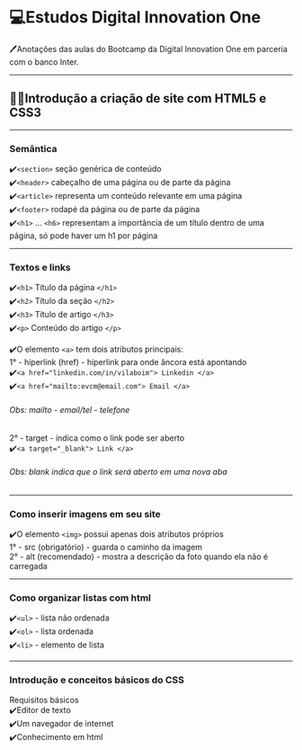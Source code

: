 # 💻Estudos Digital Innovation One

🖊️Anotações das aulas do Bootcamp da Digital Innovation One em parceria com o banco Inter. 

---

## 👩‍💻Introdução a criação de site com HTML5 e CSS3

---

### Semântica

✔️`<section>` seção genérica de conteúdo <br>
✔️`<header>` cabeçalho de uma página ou de parte da página <br>
✔️`<article>` representa um conteúdo relevante em uma página <br>
✔️`<footer>`  rodapé da página ou de parte da página <br>
✔️`<h1>` ... `<h6>` representam a importância de um título dentro de uma página, só pode haver um h1 por página <br>

---

### Textos e links 

✔️`<h1>` Título da página `</h1>` <br>
✔️`<h2>` Título da seção `</h2>` <br>
✔️`<h3>` Título de artigo `</h3>` <br>
✔️`<p>` Conteúdo do artigo `</p>` <br>

✔️O elemento `<a>` tem dois atributos principais: <br>
1° - hiperlink (href) - hiperlink para onde âncora está apontando <br>
✔️`<a href="linkedin.com/in/vilaboim"> Linkedin </a>` <br>
✔️`<a href="mailto:evcm@email.com"> Email </a>` <br>

###### Obs: mailto - email/tel - telefone <br>

2° - target - indica como o link pode ser aberto <br>
✔️`<a target="_blank"> Link </a>` <br>

###### Obs: blank indica que o link será aberto em uma nova aba <br>

---

### Como inserir imagens em seu site

✔️O elemento `<img>` possui apenas dois atributos próprios <br>
1° - src (obrigatório) - guarda o caminho da imagem <br>
2° - alt (recomendado) - mostra a descrição da foto quando ela não é carregada <br>

---

### Como organizar listas com html

✔️`<ul>` - lista não ordenada <br>
✔️`<ol>` - lista ordenada <br>
✔️`<li>` - elemento de lista <br>

---

### Introdução e conceitos básicos do CSS

Requisitos básicos <br>
✔️Editor de texto <br>
✔️Um navegador de internet <br>
✔️Conhecimento em html <br>









